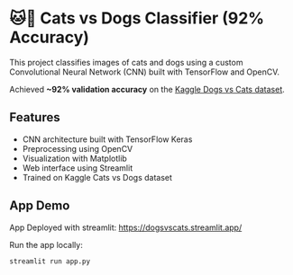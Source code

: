 # 🐱🐶 Cats vs Dogs Classifier (92% Accuracy)

This project classifies images of cats and dogs using a custom Convolutional Neural Network (CNN) built with TensorFlow and OpenCV.

Achieved **~92% validation accuracy** on the [Kaggle Dogs vs Cats dataset](https://www.kaggle.com/c/dogs-vs-cats).

##  Features

- CNN architecture built with TensorFlow Keras
- Preprocessing using OpenCV
- Visualization with Matplotlib
- Web interface using Streamlit
- Trained on Kaggle Cats vs Dogs dataset

## App Demo

App Deployed with streamlit:
https://dogsvscats.streamlit.app/

Run the app locally:

```bash
streamlit run app.py
